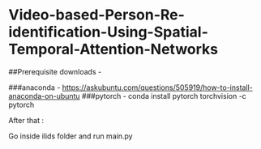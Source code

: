 # Video-based-Person-Re-identification-Using-Spatial-Temporal-Attention-Networks
##Prerequisite downloads -

###anaconda -  https://askubuntu.com/questions/505919/how-to-install-anaconda-on-ubuntu
###pytorch -  conda install pytorch torchvision -c pytorch

After that :

Go inside ilids folder and run main.py

